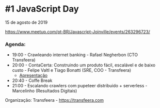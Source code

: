 # #1 JavaScript Day

15 de agosto de 2019

https://www.meetup.com/pt-BR/Javascript-Joinville/events/263296723/

### Agenda:
- 19:00 - Crawleando internet banking - Rafael Negherbon (CTO Transfeera)
- 20:00 - ContaCerta: Construindo um produto fácil, escalável e de baixo custo - Felipe Valtl e Tiago Bonatti (SRE, COO - Transfeera)
  - [Apresentação](ContaCerta_%20Construindo%20um%20produto%20fácil%2C%20escalável%20e%20de%20baixo%20custo.pdf)
- 20:40 - Coffe Break
- 21:00 - Escalando crawlers com pupeteer distribuido + serverless - Marcelinho (Resultados Digitais)

Organização:
Transfeera - https://transfeera.com
